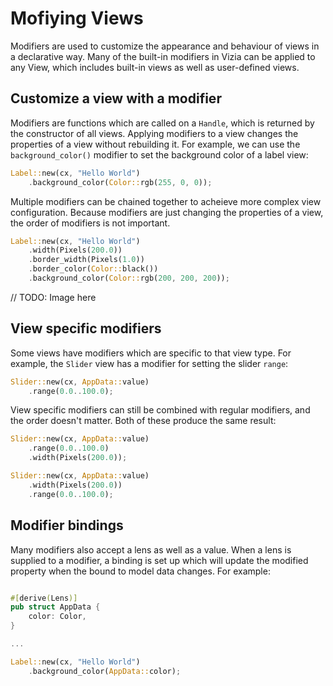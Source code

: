 # Mofiying Views

Modifiers are used to customize the appearance and behaviour of views in a declarative way. Many of the built-in modifiers in Vizia can be applied to any View, which includes built-in views as well as user-defined views.

## Customize a view with a modifier 

Modifiers are functions which are called on a `Handle`, which is returned by the constructor of all views. Applying modifiers to a view changes the properties of a view without rebuilding it. For example, we can use the `background_color()` modifier to set the background color of a label view:

```rust
Label::new(cx, "Hello World")
    .background_color(Color::rgb(255, 0, 0));
```

Multiple modifiers can be chained together to acheieve more complex view configuration. Because modifiers are just changing the properties of a view, the order of modifiers is not important.

```rust
Label::new(cx, "Hello World")
    .width(Pixels(200.0))
    .border_width(Pixels(1.0))
    .border_color(Color::black())
    .background_color(Color::rgb(200, 200, 200));
```

// TODO: Image here

## View specific modifiers
Some views have modifiers which are specific to that view type. For example, the `Slider` view has a modifier for setting the slider `range`:

```rust
Slider::new(cx, AppData::value)
    .range(0.0..100.0);
```

View specific modifiers can still be combined with regular modifiers, and the order doesn't matter. Both of these produce the same result:

```rust
Slider::new(cx, AppData::value)
    .range(0.0..100.0)
    .width(Pixels(200.0));
```

```rust
Slider::new(cx, AppData::value)
    .width(Pixels(200.0))
    .range(0.0..100.0);
```

## Modifier bindings
Many modifiers also accept a lens as well as a value. When a lens is supplied to a modifier, a binding is set up which will update the modified property when the bound to model data changes. For example:

```rust

#[derive(Lens)]
pub struct AppData {
    color: Color,
}

...

Label::new(cx, "Hello World")
    .background_color(AppData::color);
```
